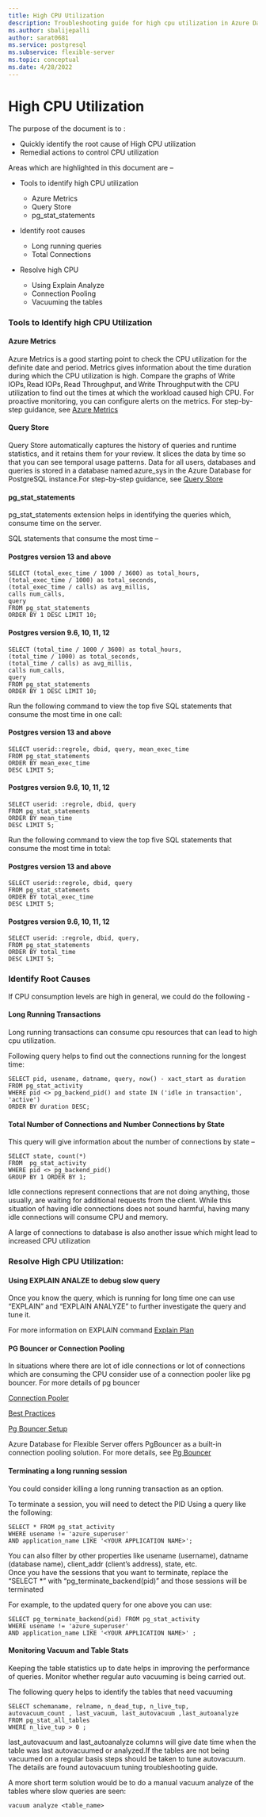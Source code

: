 ```yaml
---
title: High CPU Utilization
description: Troubleshooting guide for high cpu utilization in Azure Database for PostgreSQL - Flexible Server
ms.author: sbalijepalli
author: sarat0681
ms.service: postgresql
ms.subservice: flexible-server
ms.topic: conceptual
ms.date: 4/28/2022
---
```


# High CPU Utilization

The purpose of the document is to :

-   Quickly identify the root cause of High CPU utilization 
-   Remedial actions to control CPU utilization 

Areas which are highlighted in this document are –  
-   Tools to identify high CPU utilization  
	- Azure Metrics  
	- Query Store  
	- pg_stat_statements

- Identify root causes    
	- Long running queries 
	- Total Connections 

- Resolve high CPU  
	- Using Explain Analyze 
	- Connection Pooling 
	- Vacuuming the tables 


### Tools to Identify high CPU Utilization 

#### Azure Metrics 

Azure Metrics is a good starting point to check the CPU utilization for the definite date and period. Metrics gives information about the time duration during which the CPU utilization is high. Compare the graphs of Write IOPs, Read IOPs, Read Throughput, and Write Throughput with the CPU utilization to find out the times at which the workload caused high CPU. For proactive monitoring, you can configure alerts on the metrics. For step-by-step guidance, see [Azure Metrics](howto-alert-on-metrics.md)

#### Query Store
Query Store automatically captures the history of queries and runtime statistics, and it retains them for your review. It slices the data by time so that you can see temporal usage patterns. Data for all users, databases and queries is stored in a database named azure_sys in the Azure Database for PostgreSQL instance.For step-by-step guidance, see [Query Store](concepts-query-store.md)

#### pg_stat_statements
pg_stat_statements extension helps in identifying the queries which, consume time on the server.

SQL statements that consume the most time –   

#### Postgres version 13 and above
~~~
SELECT (total_exec_time / 1000 / 3600) as total_hours, 
(total_exec_time / 1000) as total_seconds, 
(total_exec_time / calls) as avg_millis,  
calls num_calls, 
query  
FROM pg_stat_statements  
ORDER BY 1 DESC LIMIT 10;   	
~~~
#### Postgres version 9.6, 10, 11, 12
~~~
SELECT (total_time / 1000 / 3600) as total_hours, 
(total_time / 1000) as total_seconds, 
(total_time / calls) as avg_millis,  
calls num_calls, 
query  
FROM pg_stat_statements  
ORDER BY 1 DESC LIMIT 10;   
~~~
 
Run the following command to view the top five SQL statements that consume the most time in one call: 

#### Postgres version 13 and above
~~~
SELECT userid::regrole, dbid, query, mean_exec_time 
FROM pg_stat_statements 
ORDER BY mean_exec_time 
DESC LIMIT 5;   
~~~
#### Postgres version 9.6, 10, 11, 12
~~~
SELECT userid: :regrole, dbid, query 
FROM pg_stat_statements 
ORDER BY mean_time 
DESC LIMIT 5;    
~~~
Run the following command to view the top five SQL statements that consume the most time in total: 

#### Postgres version 13 and above
~~~
SELECT userid::regrole, dbid, query 
FROM pg_stat_statements 
ORDER BY total_exec_time 
DESC LIMIT 5;   
~~~
#### Postgres version 9.6, 10, 11, 12
~~~
SELECT userid: :regrole, dbid, query, 
FROM pg_stat_statements 
ORDER BY total_time 
DESC LIMIT 5;    
~~~
### Identify Root Causes 

If CPU consumption levels are high in general, we could do the following - 

#### Long Running Transactions  

Long running transactions can consume cpu resources that can lead to high cpu utilization.

Following query helps to find out the connections running for the longest time:  
~~~
SELECT pid, usename, datname, query, now() - xact_start as duration 
FROM pg_stat_activity  
WHERE pid <> pg_backend_pid() and state IN ('idle in transaction', 'active') 
ORDER BY duration DESC;   
~~~

#### Total Number of Connections and Number Connections by State 

This query will give information about the number of connections by state – 
~~~
SELECT state, count(*)  
FROM  pg_stat_activity   
WHERE pid <> pg_backend_pid()  
GROUP BY 1 ORDER BY 1;   
~~~
Idle connections represent connections that are not doing anything, those usually, are waiting for additional requests from the client. While this situation of having idle connections does not sound harmful, having many idle connections will consume CPU and memory.  
 
A large of connections to database is also another issue which might lead to increased CPU utilization

### Resolve High CPU Utilization: 

#### Using EXPLAIN ANALZE to debug slow query 

Once you know the query, which is running for long time one can use “EXPLAIN” and “EXPLAIN ANALYZE” to further investigate the query and tune it. 

For more information on EXPLAIN command [Explain Plan](https://www.postgresql.org/docs/current/sql-explain.html) 

 
#### PG Bouncer or Connection Pooling 

In situations where there are lot of idle connections or lot of connections which are consuming the CPU consider use of a connection pooler like pg bouncer.
For more details of pg bouncer

[Connection Pooler](https://techcommunity.microsoft.com/t5/azure-database-for-postgresql/not-all-postgres-connection-pooling-is-equal/ba-p/825717)

[Best Practices](https://techcommunity.microsoft.com/t5/azure-database-for-postgresql/connection-handling-best-practice-with-postgresql/ba-p/790883)

[Pg Bouncer Setup](https://techcommunity.microsoft.com/t5/azure-database-for-postgresql/steps-to-install-and-setup-pgbouncer-connection-pooling-proxy/ba-p/730555)


Azure Database for Flexible Server offers PgBouncer as a built-in connection pooling solution. For more details, see [Pg Bouncer](concepts-pgbouncer.md)

#### Terminating a long running session 

You could consider killing a long running transaction as an option.

To terminate a session, you will need to detect the PID Using a query like the following: 
~~~
SELECT * FROM pg_stat_activity  
WHERE usename != 'azure_superuser'  
AND application_name LIKE '<YOUR APPLICATION NAME>'; 
~~~

You can also filter by other properties like usename (username), datname (database name), client_addr (client’s address), state, etc.  
Once you have the sessions that you want to terminate, replace the “SELECT *” with “pg_terminate_backend(pid)” and those sessions will be terminated 

For example, to the updated query for one above you can use: 
~~~
SELECT pg_terminate_backend(pid) FROM pg_stat_activity  
WHERE usename != 'azure_superuser'  
AND application_name LIKE '<YOUR APPLICATION NAME>' ; 
~~~
#### Monitoring Vacuum and Table Stats 

Keeping the table statistics up to date helps in improving the performance of queries. Monitor whether regular auto vacuuming is being carried out. 

The following query helps to identify the tables that need vacuuming 
~~~
SELECT schemaname, relname, n_dead_tup, n_live_tup, autovacuum_count , last_vacuum, last_autovacuum ,last_autoanalyze  
FROM pg_stat_all_tables    
WHERE n_live_tup > 0 ;   
~~~
last_autovacuum and last_autoanalyze columns will give date time when the table was last autovacuumed or analyzed.If the tables are not being vacuumed on a regular basis steps should be taken to tune autovacuum. The details are found autovacuum tuning troubleshooting guide.

A more short term solution would be to do a manual vacuum analyze of the tables where slow queries are seen:
~~~
vacuum analyze <table_name>
~~~
